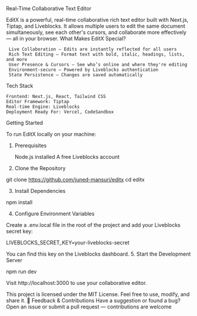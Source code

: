 Real-Time Collaborative Text Editor

EditX is a powerful, real-time collaborative rich text editor built with Next.js, Tiptap, and Liveblocks. It allows multiple users to edit the same document simultaneously, see each other's cursors, and collaborate more effectively — all in your browser.
 What Makes EditX Special?

     Live Collaboration – Edits are instantly reflected for all users
     Rich Text Editing – Format text with bold, italic, headings, lists, and more
     User Presence & Cursors – See who’s online and where they're editing
     Environment-secure – Powered by Liveblocks authentication
     State Persistence – Changes are saved automatically

Tech Stack

    Frontend: Next.js, React, Tailwind CSS
    Editor Framework: Tiptap
    Real-time Engine: Liveblocks
    Deployment Ready For: Vercel, CodeSandbox

Getting Started

To run EditX locally on your machine:
1. Prerequisites

    Node.js installed
    A free Liveblocks account

2. Clone the Repository

git clone https://github.com/juned-mansuri/editx
cd editx

3. Install Dependencies

npm install

4. Configure Environment Variables

Create a .env.local file in the root of the project and add your Liveblocks secret key:

LIVEBLOCKS_SECRET_KEY=your-liveblocks-secret

You can find this key on the Liveblocks dashboard.
5. Start the Development Server

npm run dev

Visit http://localhost:3000 to use your collaborative editor.

This project is licensed under the MIT License. Feel free to use, modify, and share it.
💬 Feedback & Contributions
Have a suggestion or found a bug?
Open an issue or submit a pull request — contributions are welcome
